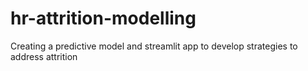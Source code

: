 # hr-attrition-modelling
Creating a predictive model and streamlit app to develop strategies to address attrition
